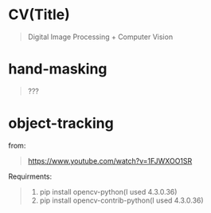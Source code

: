 # CV(Title)
> Digital Image Processing + Computer Vision



# hand-masking
> ???



# object-tracking
from: 
> https://www.youtube.com/watch?v=1FJWXOO1SR

Requirments:
> 1. pip install opencv-python(I used 4.3.0.36)
> 2. pip install opencv-contrib-python(I used 4.3.0.36)
